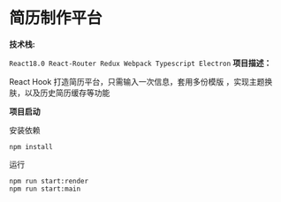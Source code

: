 # 简历制作平台

**技术栈:**

`React18.0 React-Router Redux Webpack Typescript Electron`
**项目描述：**

React Hook 打造简历平台，只需输入一次信息，套用多份模版 ，实现主题换肤，以及历史简历缓存等功能

**项目启动**

安装依赖

```
npm install
```

运行

```
npm run start:render
npm run start:main
```
